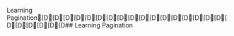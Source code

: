 Learning Pagination[D[D[D[D[D[D[D[D[D[D[D[D[D[D[D[D[D[D[D[D[D[D[D## Learning Pagination

